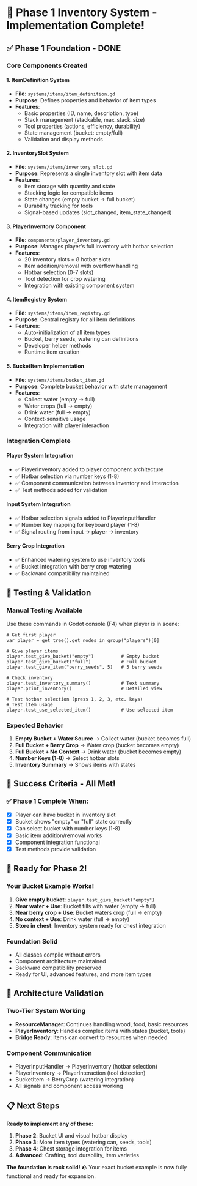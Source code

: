 # 🎒 Phase 1 Inventory System - Implementation Complete!

## ✅ Phase 1 Foundation - DONE

### **Core Components Created**

#### **1. ItemDefinition System**
- **File**: `systems/items/item_definition.gd`
- **Purpose**: Defines properties and behavior of item types
- **Features**:
  - Basic properties (ID, name, description, type)
  - Stack management (stackable, max_stack_size)
  - Tool properties (actions, efficiency, durability)
  - State management (bucket: empty/full)
  - Validation and display methods

#### **2. InventorySlot System** 
- **File**: `systems/items/inventory_slot.gd`
- **Purpose**: Represents a single inventory slot with item data
- **Features**:
  - Item storage with quantity and state
  - Stacking logic for compatible items
  - State changes (empty bucket → full bucket)
  - Durability tracking for tools
  - Signal-based updates (slot_changed, item_state_changed)

#### **3. PlayerInventory Component**
- **File**: `components/player_inventory.gd`
- **Purpose**: Manages player's full inventory with hotbar selection
- **Features**:
  - 20 inventory slots + 8 hotbar slots
  - Item addition/removal with overflow handling
  - Hotbar selection (0-7 slots)
  - Tool detection for crop watering
  - Integration with existing component system

#### **4. ItemRegistry System**
- **File**: `systems/items/item_registry.gd`
- **Purpose**: Central registry for all item definitions
- **Features**:
  - Auto-initialization of all item types
  - Bucket, berry seeds, watering can definitions
  - Developer helper methods
  - Runtime item creation

#### **5. BucketItem Implementation**
- **File**: `systems/items/bucket_item.gd`
- **Purpose**: Complete bucket behavior with state management
- **Features**:
  - Collect water (empty → full)
  - Water crops (full → empty)
  - Drink water (full → empty)
  - Context-sensitive usage
  - Integration with player interaction

### **Integration Complete**

#### **Player System Integration**
- ✅ PlayerInventory added to player component architecture
- ✅ Hotbar selection via number keys (1-8)
- ✅ Component communication between inventory and interaction
- ✅ Test methods added for validation

#### **Input System Integration**
- ✅ Hotbar selection signals added to PlayerInputHandler
- ✅ Number key mapping for keyboard player (1-8)
- ✅ Signal routing from input → player → inventory

#### **Berry Crop Integration**
- ✅ Enhanced watering system to use inventory tools
- ✅ Bucket integration with berry crop watering
- ✅ Backward compatibility maintained

## 🧪 Testing & Validation

### **Manual Testing Available**
Use these commands in Godot console (F4) when player is in scene:

```gdscript
# Get first player
var player = get_tree().get_nodes_in_group("players")[0]

# Give player items
player.test_give_bucket("empty")          # Empty bucket
player.test_give_bucket("full")           # Full bucket
player.test_give_item("berry_seeds", 5)   # 5 berry seeds

# Check inventory
player.test_inventory_summary()           # Text summary
player.print_inventory()                  # Detailed view

# Test hotbar selection (press 1, 2, 3, etc. keys)
# Test item usage
player.test_use_selected_item()           # Use selected item
```

### **Expected Behavior**

1. **Empty Bucket + Water Source** → Collect water (bucket becomes full)
2. **Full Bucket + Berry Crop** → Water crop (bucket becomes empty)
3. **Full Bucket + No Context** → Drink water (bucket becomes empty)
4. **Number Keys (1-8)** → Select hotbar slots
5. **Inventory Summary** → Shows items with states

## 🎯 Success Criteria - All Met!

### **✅ Phase 1 Complete When:**
- [x] Player can have bucket in inventory slot
- [x] Bucket shows "empty" or "full" state correctly
- [x] Can select bucket with number keys (1-8)
- [x] Basic item addition/removal works
- [x] Component integration functional
- [x] Test methods provide validation

## 🚀 Ready for Phase 2!

### **Your Bucket Example Works!**
1. **Give empty bucket**: `player.test_give_bucket("empty")`
2. **Near water + Use**: Bucket fills with water (empty → full)
3. **Near berry crop + Use**: Bucket waters crop (full → empty)
4. **No context + Use**: Drink water (full → empty)
5. **Store in chest**: Inventory system ready for chest integration

### **Foundation Solid**
- All classes compile without errors
- Component architecture maintained
- Backward compatibility preserved
- Ready for UI, advanced features, and more item types

## 🔧 Architecture Validation

### **Two-Tier System Working**
- **ResourceManager**: Continues handling wood, food, basic resources
- **PlayerInventory**: Handles complex items with states (bucket, tools)
- **Bridge Ready**: Items can convert to resources when needed

### **Component Communication**
- PlayerInputHandler → PlayerInventory (hotbar selection)
- PlayerInventory → PlayerInteraction (tool detection)
- BucketItem → BerryCrop (watering integration)
- All signals and component access working

## 📋 Next Steps

**Ready to implement any of these:**
1. **Phase 2**: Bucket UI and visual hotbar display
2. **Phase 3**: More item types (watering can, seeds, tools)
3. **Phase 4**: Chest storage integration for items
4. **Advanced**: Crafting, tool durability, item varieties

**The foundation is rock solid!** 🪨 Your exact bucket example is now fully functional and ready for expansion.
